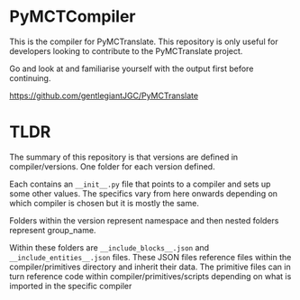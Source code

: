# PyMCTCompiler

This is the compiler for PyMCTranslate. This repository is only useful for developers looking to contribute to the PyMCTranslate project.

Go and look at and familiarise yourself with the output first before continuing.

https://github.com/gentlegiantJGC/PyMCTranslate


# TLDR

The summary of this repository is that versions are defined in compiler/versions. One folder for each version defined.

Each contains an `__init__.py` file that points to a compiler and sets up some other values. The specifics vary from here onwards depending on which compiler is chosen but it is mostly the same.

Folders within the version represent namespace and then nested folders represent group_name.

Within these folders are `__include_blocks__.json` and `__include_entities__.json` files. These JSON files reference files within the compiler/primitives directory and inherit their data. The primitive files can in turn reference code within compiler/primitives/scripts depending on what is imported in the specific compiler 
